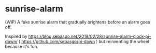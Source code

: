 # sunrise-alarm
(WiP) A fake sunrise alarm that gradually brightens before an alarm goes off.

Inspired by https://blog.sebasgo.net/2019/02/28/sunrise-alarm-clock-pi-dawn/ ( https://github.com/sebasgo/pi-dawn ) but reinventing the wheel because it's fun.
